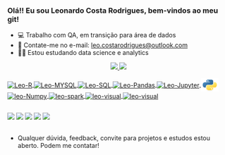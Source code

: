 ### Olá!! Eu sou Leonardo Costa Rodrigues, bem-vindos ao meu git!

- 💻 Trabalho com QA, em transição para área de dados
- 📧 Contate-me no e-mail: leo.costarodrigues@outlook.com
- 👨‍🎓 Estou estudando data science e analytics



<div align="center">
  <a href="https://github.com/Leocrodrigues">
  <img height="180em" src="https://github-readme-stats.vercel.app/api?username=Leocrodrigues&show_icons=true&theme=tokyonight&include_all_commits=true&count_private=true"/>
    
  <img height="180em" src="https://github-readme-stats.vercel.app/api/top-langs/?username=Leocrodrigues&layout=compact&langs_count=7&theme=tokyonight"/>
</div>
  
 <div style="display: inline_block"><br>
  <img align="center" alt="Leo-R" height="30" width="40" src="https://cdn.jsdelivr.net/gh/devicons/devicon/icons/rstudio/rstudio-original.svg">
  <img align="center" alt="Leo-MYSQL" height="30" width="40" src="https://cdn.jsdelivr.net/gh/devicons/devicon/icons/mysql/mysql-original.svg">
  <img align="center" alt="Leo-SQL" height="30" width="40" src="https://cdn.jsdelivr.net/gh/devicons/devicon/icons/microsoftsqlserver/microsoftsqlserver-plain-wordmark.svg">
  <img align="center" alt="Leo-Pandas" height="30" width="40" src="https://cdn.jsdelivr.net/gh/devicons/devicon/icons/pandas/pandas-original-wordmark.svg">
   <img align="center" alt="Leo-Jupyter" height="30" width="40" src="https://cdn.jsdelivr.net/gh/devicons/devicon/icons/jupyter/jupyter-original-wordmark.svg">
  <img align="center" alt="Leo-Python" height="30" width="40" src="https://raw.githubusercontent.com/devicons/devicon/master/icons/python/python-original.svg">
  <img align="center" alt="leo-Numpy" height="30" width="40" src="https://cdn.jsdelivr.net/gh/devicons/devicon/icons/numpy/numpy-original.svg">
   <img align="center" alt="leo-spark" height="30" width="40" src="https://upload.wikimedia.org/wikipedia/commons/f/f3/Apache_Spark_logo.svg">
    <img align="center" alt="leo-visual" height="30" width="40" src="https://upload.wikimedia.org/wikipedia/commons/5/5f/Visual_Studio_Logo_%282013-2017%29.svg">
    <img align="center" alt="leo-visual" height="30" width="40" src="https://cdn.cdnlogo.com/logos/g/39/google-data-studio.svg">
   </div>

 ##

  <div> 
  <a href="https://www.instagram.com/costarodrigues.leo/" target="_blank"><img src="https://img.shields.io/badge/-Instagram-%23E4405F?style=for-the-badge&logo=instagram&logoColor=white" target="_blank"></a>
  <a href = "mailto:leonardo.costasccp@gmail.com"><img src="https://img.shields.io/badge/-Gmail-%23333?style=for-the-badge&logo=gmail&logoColor=white" target="_blank"></a>
  <a href="https://www.linkedin.com/in/leonardo-costarodrigues/" target="_blank"><img src="https://img.shields.io/badge/-LinkedIn-%230077B5?style=for-the-badge&logo=linkedin&logoColor=white" target="_blank"></a> 
    <a href="https://app.powerbi.com/view?r=eyJrIjoiNWYyMTkwOTYtODg2Yy00NWM0LWIzNTUtMjc0MmE4OTliOTcyIiwidCI6IjdlOTNlMjg2LWIyOWEtNDQ1NC1hNDFhLWU4NDE5ZWM5ZGViNSJ9&pageName=ReportSection" target="_blank"><img src="https://img.shields.io/badge/PowerBI-F2C811?style=for-the-badge&logo=Power%20BI&logoColor=white" target="_blank"></a>
    <a href="" target="_blank"><img src="https://img.shields.io/badge/Tableau-E97627?style=for-the-badge&logo=Tableau&logoColor=white" target="_blank"></a>
    
   
##    
    
  - Qualquer dúvida, feedback, convite para projetos e estudos estou aberto. Podem me contatar!
